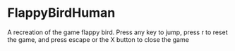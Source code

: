 # FlappyBirdHuman
A recreation of the game flappy bird. Press any key to jump, press r to reset the game, and press escape or the X button to close the game
